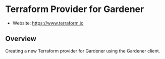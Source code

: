 
# Terraform Provider for Gardener

- Website: https://www.terraform.io

## Overview
Creating a new Terraform provider for Gardener using the Gardener client. 
